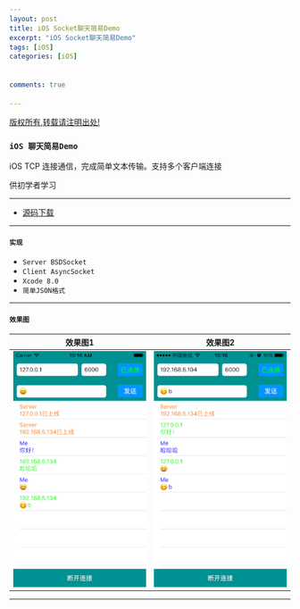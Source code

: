 ```yaml
---
layout: post
title: iOS Socket聊天简易Demo 
excerpt: "iOS Socket聊天简易Demo"
tags: [iOS]
categories: [iOS]

  
comments: true

---
```



<!--image:
  //不需要img路径
  feature: Gallary/716.jpg 
  feature: http://21232
  credit: JuanFelix
  creditlink: -->
  
[版权所有,转载请注明出处!](https://ifallen.github.io)


### `iOS 聊天简易Demo`

>
iOS TCP 连接通信，完成简单文本传输。支持多个客户端连接
>
供初学者学习

---

- [源码下载](https://github.com/iFallen/HSocketDemo)



---

#### `实现`

- `Server BSDSocket`
- `Client AsyncSocket`
- `Xcode 8.0`
- `简单JSON格式`

---

#### `效果图`

效果图1 |效果图2
------- | -------- 
![image](https://github.com/iFallen/ifallen.github.io/raw/master/img/2016/09/socket/1.png)|![image](https://github.com/iFallen/ifallen.github.io/raw/master/img/2016/09/socket/2.png)


---

	

